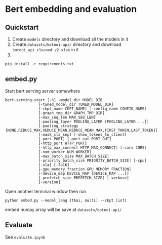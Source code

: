 # Bert embedding and evaluation

## Quickstart
1. Create ```models``` directory and download all the models in it
2. Create `datasets/botnoi-api/` directory and download `botnoi_api_cleaned_v2.xlsx` in it
3. 
```
pip install -r requirements.txt
```


## embed.py
Start bert serving server somewhere
```
bert-serving-start [-h] -model_dir MODEL_DIR
               [-tuned_model_dir TUNED_MODEL_DIR]
               [-ckpt_name CKPT_NAME] [-config_name CONFIG_NAME]
               [-graph_tmp_dir GRAPH_TMP_DIR]
               [-max_seq_len MAX_SEQ_LEN]
               [-pooling_layer POOLING_LAYER [POOLING_LAYER ...]]
               [-pooling_strategy {NONE,REDUCE_MAX,REDUCE_MEAN,REDUCE_MEAN_MAX,FIRST_TOKEN,LAST_TOKEN}]
               [-mask_cls_sep] [-show_tokens_to_client]
               [-port PORT] [-port_out PORT_OUT]
               [-http_port HTTP_PORT]
               [-http_max_connect HTTP_MAX_CONNECT] [-cors CORS]
               [-num_worker NUM_WORKER]
               [-max_batch_size MAX_BATCH_SIZE]
               [-priority_batch_size PRIORITY_BATCH_SIZE] [-cpu]
               [-xla] [-fp16]
               [-gpu_memory_fraction GPU_MEMORY_FRACTION]
               [-device_map DEVICE_MAP [DEVICE_MAP ...]]
               [-prefetch_size PREFETCH_SIZE] [-verbose]
               [-version]
```
Open another terminal window then run
```
python embed.py --model_lang [thai, multi] --ckpt [int]
```
embed numpy array will be save at `datasets/botnoi-api/`

## Evaluate
See `evaluate.ipynb`